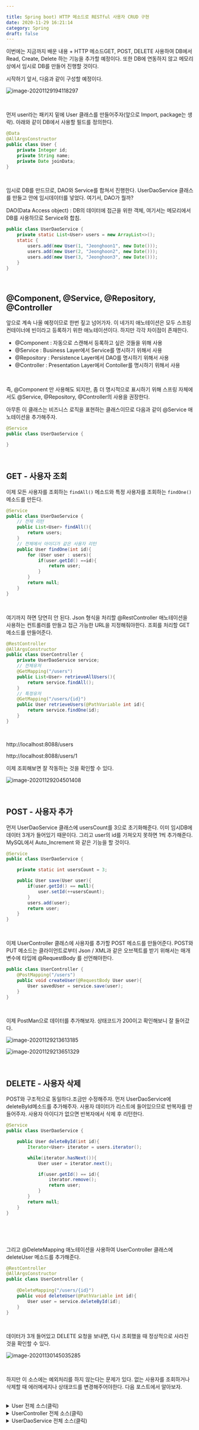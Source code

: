 ```yaml
---

title: Spring boot) HTTP 메소드로 RESTful 사용자 CRUD 구현
date: 2020-11-29 16:21:14
category: Spring
draft: false
---
```




이번에는 지금까지 배운 내용 + HTTP 메소드GET, POST, DELETE 사용하여 DB에서 Read, Create, Delete 하는 기능을 추가할 예정이다. 또한 DB에 연동하지 않고 메모리 상에서 임시로 DB를 만들어 진행할 것이다.

시작하기 앞서, 다음과 같이 구성할 예정이다.

![image-20201129194118297](SpringBoot6-get.assets/image-20201129194118297.png)

<br/>

먼저 user라는 패키지 밑에 User 클래스를 만들어주자(앞으로 Import, package는 생략). 아래와 같이 DB에서 사용할 필드를 정의한다.

```java
@Data
@AllArgsConstructor
public class User {
    private Integer id;
    private String name;
    private Date joinData;
}
```

<br/>

임시로 DB를 만드므로, DAO와 Service를 합쳐서 진행한다. UserDaoService 클래스를 만들고 안에 임시데이터를 넣었다. 여기서, DAO가 뭘까?

DAO(Data Access object) : DB의 데이터에 접근을 위한 객체, 여기서는 메모리에서 DB를 사용하므로 Service와 합침.

```java
public class UserDaoService {
    private static List<User> users = new ArrayList<>();
    static {
        users.add(new User(1, "Jeonghoon1", new Date()));
        users.add(new User(2, "Jeonghoon2", new Date()));
        users.add(new User(3, "Jeonghoon3", new Date()));
    }
}
```

<br/>

## @Component, @Service, @Repository, @Controller

앞으로 계속 나올 예정이므로 한번 짚고 넘어가자. 이 네가지 애노테이션은 모두 스프링 컨테이너에 빈이라고 등록하기 위한 애노테이션이다. 하지만 각각 차이점이 존재한다.

- @Component : 자동으로 스캔해서 등록하고 싶은 것들을 위해 사용
- @Service : Business Layer에서 Service를 명시하기 위해서 사용
- @Repository : Persistence Layer에서 DAO를 명시하기 위해서 사용
- @Controller : Presentation Layer에서 Contoller를 명시하기 위해서 사용

<br/>

즉, @Component 만 사용해도 되지만, 좀 더 명시적으로 표시하기 위해 스프링 자체에서도 @Service, @Repository, @Controller의 사용을 권장한다.

아무튼 이 클래스는 비즈니스 로직을 표현하는 클래스이므로 다음과 같이 @Service 애노테이션을 추가해주자.

```java
@Service
public class UserDaoService {

}
```





<br/>

## GET - 사용자 조회

이제 모든 사용자를 조회하는 `findAll()` 메소드와 특정 사용자를 조회하는 `findOne()`메소드를 만든다.  

```java
@Service
public class UserDaoService {
    // 전체 리턴
    public List<User> findAll(){
        return users;
    }
    // 전체에서 아이디가 같은 사용자 리턴
    public User findOne(int id){
        for (User user : users){
            if(user.getId() ==id){
                return user;
            }
        }
        return null;
    }
}
```

<br/>

여기까지 하면 당연히 안 된다. Json 형식을 처리할 @RestController 애노테이션을 사용하는 컨트롤러를 만들고 접근 가능한 URL을 지정해줘야한다. 조회를 처리할 GET 메소드를 만들어준다. 

```java
@RestController
@AllArgsConstructor
public class UserController {
    private UserDaoService service;
    // 전체유저
    @GetMapping("/users")
    public List<User> retrieveAllUsers(){
        return service.findAll();
    }
    // 특정유저
    @GetMapping("/users/{id}")
    public User retrieveUsers(@PathVariable int id){
        return service.findOne(id);
    }
}
```

<br/>

http://localhost:8088/users

http://localhost:8088/users/1

이제 조회해보면 잘 작동하는 것을 확인할 수 있다.

![image-20201129204501408](SpringBoot6-get.assets/image-20201129204501408.png)

<br/>

## POST - 사용자 추가

먼저 UserDaoService 클래스에 usersCount를 3으로 초기화해준다. 이미 임시DB에 데이터 3개가 들어있기 때문이다. 그리고 user의 id를 가져오지 못하면 1씩 추가해준다. MySQL에서 Auto_Increment 와 같은 기능을 할 것이다.

```java
@Service
public class UserDaoService {

    private static int usersCount = 3;

    public User save(User user){
        if(user.getId() == null){
            user.setId(++usersCount);
        }
        users.add(user);
        return user;
    }
}
```

<br/>

이제 UserController 클래스에 사용자를 추가할 POST 메소드를 만들어준다. POST와 PUT 메소드는 클라이언트로부터 Json / XML과 같은 오브젝트를 받기 위해서는 매개변수에 타입에 @RequestBody 를 선언해야한다.

```java
public class UserController {
    @PostMapping("/users")
    public void createUser(@RequestBody User user){
        User savedUser = service.save(user);
    }
}
```

<br/>

이제 PostMan으로 데이터를 추가해보자. 상태코드가 200이고 확인해보니 잘 들어갔다.

![image-20201129213613185](SpringBoot6-get.assets/image-20201129213613185.png)

![image-20201129213651329](SpringBoot6-get.assets/image-20201129213651329.png)

<br/>

## DELETE - 사용자 삭제

POST와 구조적으로 동일하다.조금만 수정해주자. 먼저 UserDaoService에 deleteById메소드를 추가해주자. 사용자 데이터가 리스트에 들어있으므로 반복자를 만들어주자. 사용자 아이디가 없으면 반복자에서 삭제 후 리턴한다.

```java
@Service
public class UserDaoService {

    public User deleteById(int id){
        Iterator<User> iterator = users.iterator();

        while(iterator.hasNext()){
            User user = iterator.next();

            if(user.getId() == id){
                iterator.remove();
                return user;
            }
        }
        return null;
    }
}
```

<br/>

<br/>

<br/>

그리고 @DeleteMapping 애노테이션을 사용하여 UserController 클래스에 deleteUser 메소드를 추가해준다. 

```java
@RestController
@AllArgsConstructor
public class UserController {
    
    @DeleteMapping("/users/{id}")
    public void deleteUser(@PathVariable int id){
        User user = service.deleteById(id);
    }
}
```

<br/>

데이터가 3개 들어있고 DELETE 요청을 보내면, 다시 조회했을 때 정상적으로 사라진 것을 확인할 수 있다.

![image-20201130145035285](SpringBoot6-get.assets/image-20201130145035285.png)

<br/>

하지만 이 소스에는 예외처리를 하지 않는다는 문제가 있다. 없는 사용자를 조회하거나 삭제할 때 에러메세지나 상태코드를 변경해주어야한다. 다음 포스트에서 알아보자.

<br/>

<details> <summary>User 전체 소스(클릭)</summary> <div markdown="1">

```java
package com.example.restfulwebservice.user;

import lombok.AllArgsConstructor;
import lombok.Data;

import java.util.Date;

@Data
@AllArgsConstructor
public class User {
    private Integer id;
    private String name;
    private Date joinData;
}
```



</div> </details>

<details> <summary>UserController 전체 소스(클릭)</summary> <div markdown="1">

```java
package com.example.restfulwebservice.user;

import lombok.AllArgsConstructor;
import org.springframework.http.ResponseEntity;
import org.springframework.web.bind.annotation.*;
import org.springframework.web.servlet.support.ServletUriComponentsBuilder;

import java.net.URI;
import java.util.List;

@RestController
@AllArgsConstructor
public class UserController {
    private UserDaoService service;

   // 전체유저 조회
    @GetMapping("/users")
    public List<User> retrieveAllUsers(){
        return service.findAll();
    }
    // 특정유저 조회
    @GetMapping("/users/{id}")
    public User retrieveUsers(@PathVariable int id){
        return service.findOne(id);
    }
    
    // 유저 추가
    //Post와 Put 메소드에서 클라이언트로부터 Json/XML과 같은 오브젝트를 받기
    // 위해서는 매개변수에 타입에 리퀘스트바디를 선언해야함
    @PostMapping("/users")
    public void createUser(@RequestBody User user){
        User savedUser = service.save(user);
    }

    // 특정유저 삭제
    @DeleteMapping("/users/{id}")
    public void deleteUser(@PathVariable int id){
        User user = service.deleteById(id);
    }
}
```



</div> </details>

<details> <summary>UserDaoService 전체 소스(클릭)</summary> <div markdown="1">

```java
package com.example.restfulwebservice.user;

import org.springframework.stereotype.Service;

import java.util.ArrayList;
import java.util.Date;
import java.util.Iterator;
import java.util.List;

@Service
public class UserDaoService {
    private static List<User> users = new ArrayList<>();

    private static int usersCount = 3;

    static {
        users.add(new User(1, "Jeonghoon1", new Date()));
        users.add(new User(2, "Jeonghoon2", new Date()));
        users.add(new User(3, "Jeonghoon3", new Date()));
    }

    public List<User> findAll(){
        return users;
    }

    public User save(User user){
        if(user.getId() == null){
            user.setId(++usersCount);
        }
        users.add(user);
        return user;
    }

    public User findOne(int id){
        for (User user : users){
            if(user.getId() ==id){
                return user;
            }
        }
        return null;
    }

    public User deleteById(int id){
        Iterator<User> iterator = users.iterator();

        while(iterator.hasNext()){
            User user = iterator.next();

            if(user.getId() == id){
                iterator.remove();
                return user;
            }
        }

        return null;
    }
}
```

</div> </details>